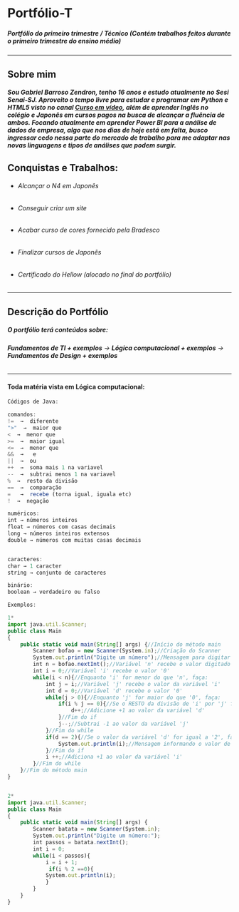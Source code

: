 # Portfólio-T
##### Portfólio do primeiro trimestre / Técnico (Contém trabalhos feitos durante o primeiro trimestre do ensino médio)
----------------------------------------------------------------------------------------------------------------
## Sobre mim
##### Sou Gabriel Barroso Zendron, tenho 16 anos e estudo atualmente no Sesi Senai-SJ. Aproveito o tempo livre para estudar e programar em Python e HTML5 visto no canal [Curso em vídeo](https://www.youtube.com/c/CursoemV%C3%ADdeo), além de aprender Inglês no colégio e Japonês em cursos pagos na busca de alcançar a fluência de ambos. Focando atualmente em aprender Power BI para a análise de dados de empresa, algo que nos dias de hoje está em falta, busco ingressar cedo nessa parte do mercado de trabalho para me adaptar nas novas linguagens e tipos de análises que podem surgir.
## Conquistas e Trabalhos:
* ###### *Alcançar o N4 em Japonês*
* ###### *Conseguir criar um site*
* ###### *Acabar curso de cores fornecido pela Bradesco*
* ###### *Finalizar cursos de Japonês*
* ###### *Certificado do Hellow (alocado no final do portfólio)*
------------------------------------------------------------------
## Descrição do Portfólio
##### *O portfólio terá conteúdos sobre:*  
###### **Fundamentos de TI + exemplos** → **Lógica computacional + exemplos** →  **Fundamentos de Design + exemplos**
-----------------------------------------------------------------------------
#### Toda matéria vista em Lógica computacional:
~~~javascript
Códigos de Java:

comandos:
!=  →  diferente
">"  →  maior que 
<  →  menor que
>=  →  maior igual 
<=  →  menor que
&&  →   e
||  →  ou
++  →  soma mais 1 na variavel
--  →  subtrai menos 1 na variavel
%  →  resto da divisão
==  →  comparação
=   →  recebe (torna igual, iguala etc)
!  →  negação

numéricos:
int → números inteiros
float → números com casas decimais
long → números inteiros extensos 
double → números com muitas casas decimais


caracteres:
char → 1 caracter
string → conjunto de caracteres

binário:
boolean → verdadeiro ou falso

Exemplos: 

1* 
import java.util.Scanner;
public class Main
{
	public static void main(String[] args) {//Início do método main
		Scanner bofao = new Scanner(System.in);//Criação do Scanner
		System.out.println("Digite um número");//Mensagem para digitar algo
		int n = bofao.nextInt();//Variável 'n' recebe o valor digitado no Scanner
		int i = 0;//Variável 'i' recebe o valor '0'
		while(i < n){//Enquanto 'i' for menor do que 'n', faça:
		    int j = i;//Variável 'j' recebe o valor da variável 'i'
		    int d = 0;//Variável 'd' recebe o valor '0'
		    while(j > 0){//Enquanto 'j' for maior do que '0', faça:
		        if(i % j == 0){//Se o RESTO da divisão de 'i' por 'j' for 0, faça:
		            d++;//Adicione +1 ao valor da variável 'd'
		        }//Fim do if
		        j--;//Subtrai -1 ao valor da variável 'j'
		    }//Fim do while
		    if(d == 2){//Se o valor da variável 'd' for igual a '2', faça:
		        System.out.println(i);//Mensagem informando o valor de 'i'
		    }//Fim do if
		    i ++;//Adiciona +1 ao valor da variável 'i'
		}//Fim do while
	}//Fim do método main
}


2*
import java.util.Scanner;
public class Main
{
	public static void main(String[] args) {
	    Scanner batata = new Scanner(System.in);
		System.out.println("Digite um número:");
		int passos = batata.nextInt();
		int i = 0;
		while(i < passos){
		    i = i + 1;
		     if(i % 2 ==0){
		    System.out.println(i);
		    }
		}
	}
}
~~~
